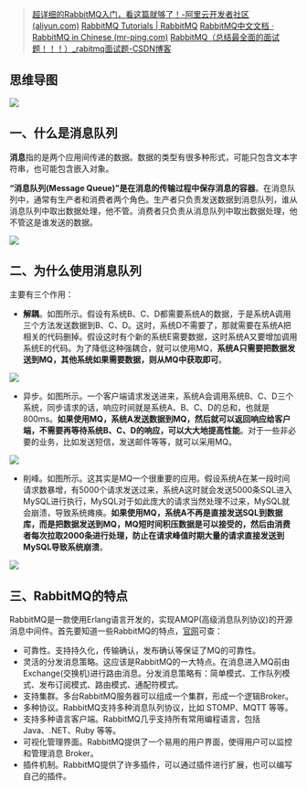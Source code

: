 > [超详细的RabbitMQ入门，看这篇就够了！-阿里云开发者社区 (aliyun.com)](https://developer.aliyun.com/article/769883)
> [RabbitMQ Tutorials | RabbitMQ](https://www.rabbitmq.com/tutorials)
> [RabbitMQ中文文档 · RabbitMQ in Chinese (mr-ping.com)](https://rabbitmq.mr-ping.com/)
> [RabbitMQ（总结最全面的面试题！！！）_rabitmq面试题-CSDN博客](https://blog.csdn.net/weixin_43122090/article/details/103651794)

## 思维导图

![](https://imgconvert.csdnimg.cn/aHR0cHM6Ly91c2VyLWdvbGQtY2RuLnhpdHUuaW8vMjAyMC83LzI2LzE3Mzg5YTk0MDMwZGJmMjg?x-oss-process=image/format,png)
## 一、什么是消息队列
**消息**指的是两个应用间传递的数据。数据的类型有很多种形式，可能只包含文本字符串，也可能包含嵌入对象。

**“消息队列(Message Queue)”是在消息的传输过程中保存消息的容器**。在消息队列中，通常有生产者和消费者两个角色。生产者只负责发送数据到消息队列，谁从消息队列中取出数据处理，他不管。消费者只负责从消息队列中取出数据处理，他不管这是谁发送的数据。

![](https://imgconvert.csdnimg.cn/aHR0cHM6Ly91c2VyLWdvbGQtY2RuLnhpdHUuaW8vMjAyMC83LzE5LzE3MzY3NTNjNDc1M2M2Zjk?x-oss-process=image/format,png)
## 二、为什么使用消息队列

主要有三个作用：

- **解耦**。如图所示。假设有系统B、C、D都需要系统A的数据，于是系统A调用三个方法发送数据到B、C、D。这时，系统D不需要了，那就需要在系统A把相关的代码删掉。假设这时有个新的系统E需要数据，这时系统A又要增加调用系统E的代码。为了降低这种强耦合，就可以使用MQ，**系统A只需要把数据发送到MQ，其他系统如果需要数据，则从MQ中获取即可**。

![](https://imgconvert.csdnimg.cn/aHR0cHM6Ly91c2VyLWdvbGQtY2RuLnhpdHUuaW8vMjAyMC83LzE5LzE3MzY3OGM3YTgxY2MxYzA?x-oss-process=image/format,png)

- 异步。如图所示。一个客户端请求发送进来，系统A会调用系统B、C、D三个系统，同步请求的话，响应时间就是系统A、B、C、D的总和，也就是800ms。**如果使用MQ，系统A发送数据到MQ，然后就可以返回响应给客户端，不需要再等待系统B、C、D的响应，可以大大地提高性能**。对于一些非必要的业务，比如发送短信，发送邮件等等，就可以采用MQ。

![](https://imgconvert.csdnimg.cn/aHR0cHM6Ly91c2VyLWdvbGQtY2RuLnhpdHUuaW8vMjAyMC83LzE5LzE3MzY3OTQ1YThjNGRmNzM?x-oss-process=image/format,png)

- 削峰。如图所示。这其实是MQ一个很重要的应用。假设系统A在某一段时间请求数暴增，有5000个请求发送过来，系统A这时就会发送5000条SQL进入MySQL进行执行，MySQL对于如此庞大的请求当然处理不过来，MySQL就会崩溃，导致系统瘫痪。**如果使用MQ，系统A不再是直接发送SQL到数据库，而是把数据发送到MQ，MQ短时间积压数据是可以接受的，然后由消费者每次拉取2000条进行处理，防止在请求峰值时期大量的请求直接发送到MySQL导致系统崩溃**。

![](https://imgconvert.csdnimg.cn/aHR0cHM6Ly91c2VyLWdvbGQtY2RuLnhpdHUuaW8vMjAyMC83LzE5LzE3MzY3YTlkOTAyY2NhNGY?x-oss-process=image/format,png)
## 三、RabbitMQ的特点

RabbitMQ是一款使用Erlang语言开发的，实现AMQP(高级消息队列协议)的开源消息中间件。首先要知道一些RabbitMQ的特点，[官网](https://www.rabbitmq.com/)可查：

- 可靠性。支持持久化，传输确认，发布确认等保证了MQ的可靠性。
- 灵活的分发消息策略。这应该是RabbitMQ的一大特点。在消息进入MQ前由Exchange(交换机)进行路由消息。分发消息策略有：简单模式、工作队列模式、发布订阅模式、路由模式、通配符模式。
- 支持集群。多台RabbitMQ服务器可以组成一个集群，形成一个逻辑Broker。
- 多种协议。RabbitMQ支持多种消息队列协议，比如 STOMP、MQTT 等等。
- 支持多种语言客户端。RabbitMQ几乎支持所有常用编程语言，包括 Java、.NET、Ruby 等等。
- 可视化管理界面。RabbitMQ提供了一个易用的用户界面，使得用户可以监控和管理消息 Broker。
- 插件机制。RabbitMQ提供了许多插件，可以通过插件进行扩展，也可以编写自己的插件。